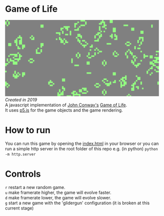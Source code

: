 # Game of Life
![game of life](./img/game_of_life.PNG)
*Created in 2019*<br>
A javascript implementation of [John Conway's](https://en.wikipedia.org/wiki/John_Horton_Conway) [Game of Life](https://en.wikipedia.org/wiki/Conway%27s_Game_of_Life).<br>
It uses [p5.js](https://p5js.org/) for the game objects and the game rendering.


# How to run
You can run this game by opening the [index.html](./index.html) in your browser or you can run a simple http server in the root folder of this repo e.g. (in python) `python -m http.server`

# Controls
`r` restart a new random game.<br>
`u` make framerate higher, the game will evolve faster.<br>
`d` make framerate lower, the game will evolve slower.<br>
`g` start a new game with the 'glidergun' configuration (it is broken at this current stage)

